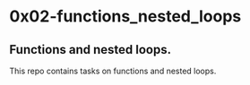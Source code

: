 # 0x02-functions\_nested\_loops

## Functions and nested loops.

This repo contains tasks on functions and nested loops.
